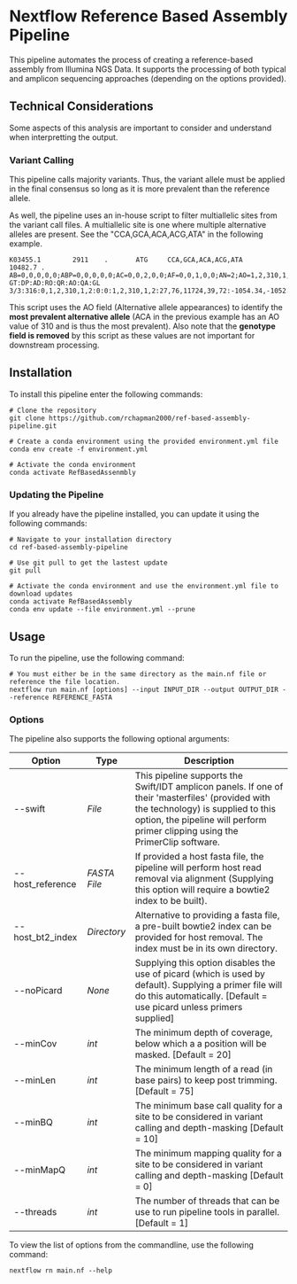 # Nextflow Reference Based Assembly Pipeline

This pipeline automates the process of creating a reference-based assembly from Illumina NGS Data. It supports the processing of both typical and amplicon sequencing approaches (depending on the options provided).

## Technical Considerations
Some aspects of this analysis are important to consider and understand when interpretting the output.

### Variant Calling
This pipeline calls majority variants. Thus, the variant allele must be applied in the final consensus so long as it is more prevalent than the reference allele.

As well, the pipeline uses an in-house script to filter multiallelic sites from the variant call files. A multiallelic site is one where multiple alternative alleles are present. See the "CCA,GCA,ACA,ACG,ATA" in the following example.
```
K03455.1        2911    .       ATG     CCA,GCA,ACA,ACG,ATA     10482.7 .       AB=0,0,0,0,0;ABP=0,0,0,0,0;AC=0,0,2,0,0;AF=0,0,1,0,0;AN=2;AO=1,2,310,1,2;CIGAR=3X,3X,1M2X,1M1X1M,2M1X;DP=316;DPB=316;DPRA=0,0,0,0,0;EPP=5.18177,3.0103,5.8122,5.18177,3.0103;EPPR=0;GTI=0;LEN=3,3,2,1,1;MEANALT=5,5,5,5,5;MQM=60,60,59.9032,60,60;MQMR=0;NS=1;NUMALT=5;ODDS=413.347;PAIRED=1,1,1,1,1;PAIREDR=0;PAO=0,0,0,0,0;PQA=0,0,0,0,0;PQR=0;PRO=0;QA=27,76,11724,39,72;QR=0;RO=0;RPL=1,2,165,1,2;RPP=5.18177,7.35324,5.8122,5.18177,7.35324;RPPR=0;RPR=0,0,145,0,0;RUN=1,1,1,1,1;SAF=0,1,178,1,1;SAP=5.18177,3.0103,17.8324,5.18177,3.0103;SAR=1,1,132,0,1;SRF=0;SRP=0;SRR=0;TYPE=complex,complex,mnp,snp,snp      GT:DP:AD:RO:QR:AO:QA:GL 3/3:316:0,1,2,310,1,2:0:0:1,2,310,1,2:27,76,11724,39,72:-1054.34,-1052.22,-1051.91,-1048.11,-1045.98,-1047.51,-93.3193,-91.2078,-87.0746,0,-1051.14,-1049.01,-1044.9,-90.1068,-1050.84,-1048.47,-1046.34,-1042.24,-87.4429,-1045.26,-1047.87
```

This script uses the AO field (Alternative allele appearances) to identify the **most prevalent alternative allele** (ACA in the previous example has an AO value of 310 and is thus the most prevalent). Also note that the **genotype field is removed** by this script as these values are not important for downstream processing.
## Installation

To install this pipeline enter the following commands:
```
# Clone the repository
git clone https://github.com/rchapman2000/ref-based-assembly-pipeline.git

# Create a conda environment using the provided environment.yml file
conda env create -f environment.yml

# Activate the conda environment
conda activate RefBasedAssenmbly
```
### Updating the Pipeline
If you already have the pipeline installed, you can update it using the following commands:
```
# Navigate to your installation directory
cd ref-based-assembly-pipeline

# Use git pull to get the lastest update
git pull

# Activate the conda environment and use the environment.yml file to download updates
conda activate RefBasedAssembly
conda env update --file environment.yml --prune
```

## Usage
To run the pipeline, use the following command:
```
# You must either be in the same directory as the main.nf file or reference the file location.
nextflow run main.nf [options] --input INPUT_DIR --output OUTPUT_DIR --reference REFERENCE_FASTA
```

### Options
The pipeline also supports the following optional arguments:

| Option | Type | Description |
|---|---|---|
| --swift | *File* | This pipeline supports the Swift/IDT amplicon panels. If one of their 'masterfiles' (provided with the technology) is supplied to this option, the pipeline will perform primer clipping using the PrimerClip software. |
| --host_reference | *FASTA File* | If provided a host fasta file, the pipeline will perform host read removal via alignment (Supplying this option will require a bowtie2 index to be built). |
| --host_bt2_index | *Directory* | Alternative to providing a fasta file, a pre-built bowtie2 index can be provided for host removal. The index must be in its own directory. |
| --noPicard | *None* | Supplying this option disables the use of picard (which is used by default). Supplying a primer file will do this automatically. [Default = use picard unless primers supplied] |
| --minCov | *int* | The minimum depth of coverage, below which a a position will be masked. [Default = 20] |
| --minLen | *int* | The minimum length of a read (in base pairs) to keep post trimming. [Default = 75] |
| --minBQ | *int* |  The minimum base call quality for a site to be considered in variant calling and depth-masking [Default = 10] |
| --minMapQ | *int* | The minimum mapping quality for a site to be considered in variant calling and depth-masking [Default = 0] |
| --threads | *int* | The number of threads that can be use to run pipeline tools in parallel. [Default = 1] |

To view the list of options from the commandline, use the following command:
```
nextflow rn main.nf --help
```

